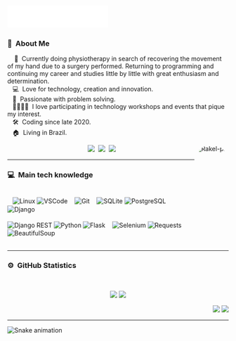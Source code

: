 
<img src="images/svg/header.svg"></img>

### :space_invader: &nbsp;About Me

&nbsp;&nbsp;&nbsp; 💪 &nbsp;Currently doing physiotherapy in search of recovering the movement of my hand due to a surgery performed. Returning to programming and continuing my career and studies little by little with great enthusiasm and determination.\
&nbsp;&nbsp;&nbsp;:computer: &nbsp;Love for technology, creation and innovation.\
&nbsp;&nbsp;&nbsp;🧮 &nbsp;Passionate with problem solving.\
&nbsp;&nbsp;&nbsp;👨‍👩‍👧‍👦 &nbsp;I love participating in technology workshops and events that pique my interest.\
&nbsp;&nbsp;&nbsp;:hammer_and_wrench: &nbsp;Coding since late 2020.\
&nbsp;&nbsp;&nbsp;:house: &nbsp;Living in Brazil.
 
<div align="center">
  <img align="right" alt="Rakel-pic" height="152" style="border-radius:50px;"src="https://media.discordapp.net/attachments/384756018799706123/995364104640409721/me.png?width=423&height=423">
  <a href="https://github.com/RakelMacedo/" target="_blank"><img src="https://img.shields.io/badge/GitHub-100000?style=for-the-badge&logo=github&logoColor=white" target="_blank"></a>
  <a href="https://www.linkedin.com/in/rakel-macedo-456a76204/" target="_blank"><img src="https://img.shields.io/badge/-LinkedIn-%230077B5?style=for-the-badge&logo=linkedin&logoColor=white" target="_blank"></a> 
  <a href = "mailto:rakelmacedo.job@gmail.com"><img src="https://img.shields.io/badge/-Gmail-%23333?style=for-the-badge&logo=gmail&logoColor=white" target="_blank"></a>
</div>

<hr/>

  ### :computer: &nbsp;Main tech knowledge
 
<div style="display: inline_block"><br>
    <img align="center" alt="Linux" src="https://img.shields.io/badge/linux-100000?style=for-the-badge&logo=linux&logoColor=yellow">
    <img align="center" alt="VSCode" src="https://img.shields.io/badge/VSCode-007ACC?style=for-the-badge&logo=visual-studio-code&logoColor=white">
    <img align="center" alt="Git" src="https://img.shields.io/badge/Git-E34F26?style=for-the-badge&logo=git&logoColor=white">
    <img align="center" alt="SQLite" src="https://img.shields.io/badge/-SQLite-191970?style=for-the-badge&logo=sqlite&logoColor=white">
    <img align="center" alt="PostgreSQL" src="https://img.shields.io/badge/PostgreSQL-4169E1?style=for-the-badge&logo=postgresql&logoColor=white">
    <img align="center" alt="Django" src="https://img.shields.io/badge/-Django-2E8B57?style=for-the-badge&logo=django">
</div>
<div style="display: inline_block"><br>
    <img align="center" alt="Django REST" src="https://img.shields.io/badge/Django-REST-RESTDCDCDC?style=for-the-badge&ogo=flask&logoColor=black">
    <img align="center" alt="Python" src="https://img.shields.io/badge/-Python-%230077B5?style=for-the-badge&logo=python&logoColor=white">
    <img align="center" alt="Flask" src="https://img.shields.io/badge/Flask-DCDCDC?style=for-the-badge&ogo=flask&logoColor=black">
    <img align="center" alt="Selenium" src="https://img.shields.io/badge/Selenium-32CD32?style=for-the-badge&logo=selenium&logoColor=white">
    <img align="center" alt="Requests" src="https://img.shields.io/badge/Requests-777BB4?style=for-the-badge&ogo=requests&logoColor=black">
    <img align="center" alt="BeautifulSoup" src="https://img.shields.io/badge/BeautifulSoup-DCDCDC?style=for-the-badge&ogo=soup&logoColor=black">
</div>

<br/>
<hr/>

  ### :gear: &nbsp;GitHub Statistics
  <br/>
    <p align="center">
       <img height="151px" src="https://github-readme-stats.vercel.app/api?username=RakelMacedo&show_icons=true&include_all_commits=true&count_private=true&theme=react&hide_border=true&bg_color=0D1117&title_color=7217D4&icon_color=7217D4" />         
       <img height="151px" src="https://github-readme-stats.vercel.app/api/top-langs/?username=RakelMacedo&langs_count=10&layout=compact&theme=react&hide_border=true&bg_color=0D1117&title_color=7217D4&icon_color=7217D4" />
    </p>

<p align="right">
<img src="https://komarev.com/ghpvc/?username=RakelMacedo&style=plastic&label=Views"><img>
<img src="https://badges.pufler.dev/visits/RakelMacedo/RakelMacedo?color=black&logo=github" />
</p>

<hr/>
 
 ![Snake animation](https://github.com/RakelMacedo/RakelMacedo/blob/output/github-contribution-grid-snake.svg)
